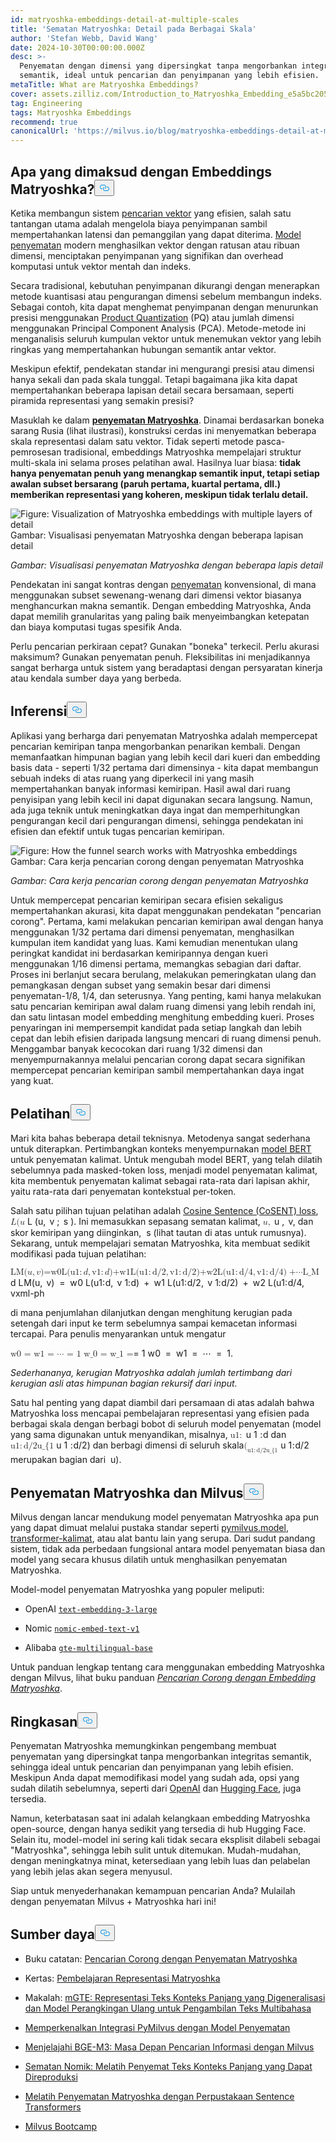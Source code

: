 ```yaml
---
id: matryoshka-embeddings-detail-at-multiple-scales
title: 'Sematan Matryoshka: Detail pada Berbagai Skala'
author: 'Stefan Webb, David Wang'
date: 2024-10-30T00:00:00.000Z
desc: >-
  Penyematan dengan dimensi yang dipersingkat tanpa mengorbankan integritas
  semantik, ideal untuk pencarian dan penyimpanan yang lebih efisien.
metaTitle: What are Matryoshka Embeddings?
cover: assets.zilliz.com/Introduction_to_Matryoshka_Embedding_e5a5bc2056.png
tag: Engineering
tags: Matryoshka Embeddings
recommend: true
canonicalUrl: 'https://milvus.io/blog/matryoshka-embeddings-detail-at-multiple-scales'
---
```

<h2 id="What-are-Matryoshka-Embeddings" class="common-anchor-header">Apa yang dimaksud dengan Embeddings Matryoshka?<button data-href="#What-are-Matryoshka-Embeddings" class="anchor-icon" translate="no">
      <svg translate="no"
        aria-hidden="true"
        focusable="false"
        height="20"
        version="1.1"
        viewBox="0 0 16 16"
        width="16"
      >
        <path
          fill="#0092E4"
          fill-rule="evenodd"
          d="M4 9h1v1H4c-1.5 0-3-1.69-3-3.5S2.55 3 4 3h4c1.45 0 3 1.69 3 3.5 0 1.41-.91 2.72-2 3.25V8.59c.58-.45 1-1.27 1-2.09C10 5.22 8.98 4 8 4H4c-.98 0-2 1.22-2 2.5S3 9 4 9zm9-3h-1v1h1c1 0 2 1.22 2 2.5S13.98 12 13 12H9c-.98 0-2-1.22-2-2.5 0-.83.42-1.64 1-2.09V6.25c-1.09.53-2 1.84-2 3.25C6 11.31 7.55 13 9 13h4c1.45 0 3-1.69 3-3.5S14.5 6 13 6z"
        ></path>
      </svg>
    </button></h2><p>Ketika membangun sistem <a href="https://zilliz.com/learn/vector-similarity-search">pencarian vektor</a> yang efisien, salah satu tantangan utama adalah mengelola biaya penyimpanan sambil mempertahankan latensi dan pemanggilan yang dapat diterima. <a href="https://zilliz.com/blog/choosing-the-right-embedding-model-for-your-data">Model penyematan</a> modern menghasilkan vektor dengan ratusan atau ribuan dimensi, menciptakan penyimpanan yang signifikan dan overhead komputasi untuk vektor mentah dan indeks.</p>
<p>Secara tradisional, kebutuhan penyimpanan dikurangi dengan menerapkan metode kuantisasi atau pengurangan dimensi sebelum membangun indeks. Sebagai contoh, kita dapat menghemat penyimpanan dengan menurunkan presisi menggunakan <a href="https://zilliz.com/learn/scalar-quantization-and-product-quantization">Product Quantization</a> (PQ) atau jumlah dimensi menggunakan Principal Component Analysis (PCA). Metode-metode ini menganalisis seluruh kumpulan vektor untuk menemukan vektor yang lebih ringkas yang mempertahankan hubungan semantik antar vektor.</p>
<p>Meskipun efektif, pendekatan standar ini mengurangi presisi atau dimensi hanya sekali dan pada skala tunggal. Tetapi bagaimana jika kita dapat mempertahankan beberapa lapisan detail secara bersamaan, seperti piramida representasi yang semakin presisi?</p>
<p>Masuklah ke dalam <a href="https://arxiv.org/abs/2205.13147"><strong>penyematan Matryoshka</strong></a>. Dinamai berdasarkan boneka sarang Rusia (lihat ilustrasi), konstruksi cerdas ini menyematkan beberapa skala representasi dalam satu vektor. Tidak seperti metode pasca-pemrosesan tradisional, embeddings Matryoshka mempelajari struktur multi-skala ini selama proses pelatihan awal. Hasilnya luar biasa: <strong>tidak hanya penyematan penuh yang menangkap semantik input, tetapi setiap awalan subset bersarang (paruh pertama, kuartal pertama, dll.) memberikan representasi yang koheren, meskipun tidak terlalu detail.</strong></p>
<p>
 <span class="img-wrapper">
   <img translate="no" src="https://assets.zilliz.com/Visualization_of_Matryoshka_embeddings_with_multiple_layers_of_detail_274f2c7aba.png" alt="Figure: Visualization of Matryoshka embeddings with multiple layers of detail" class="doc-image" id="figure:-visualization-of-matryoshka-embeddings-with-multiple-layers-of-detail" />
   <span>Gambar: Visualisasi penyematan Matryoshka dengan beberapa lapisan detail</span> </span></p>
<p><em>Gambar: Visualisasi penyematan Matryoshka dengan beberapa lapis detail</em></p>
<p>Pendekatan ini sangat kontras dengan <a href="https://zilliz.com/glossary/vector-embeddings">penyematan</a> konvensional, di mana menggunakan subset sewenang-wenang dari dimensi vektor biasanya menghancurkan makna semantik. Dengan embedding Matryoshka, Anda dapat memilih granularitas yang paling baik menyeimbangkan ketepatan dan biaya komputasi tugas spesifik Anda.</p>
<p>Perlu pencarian perkiraan cepat? Gunakan "boneka" terkecil. Perlu akurasi maksimum? Gunakan penyematan penuh. Fleksibilitas ini menjadikannya sangat berharga untuk sistem yang beradaptasi dengan persyaratan kinerja atau kendala sumber daya yang berbeda.</p>
<h2 id="Inference" class="common-anchor-header">Inferensi<button data-href="#Inference" class="anchor-icon" translate="no">
      <svg translate="no"
        aria-hidden="true"
        focusable="false"
        height="20"
        version="1.1"
        viewBox="0 0 16 16"
        width="16"
      >
        <path
          fill="#0092E4"
          fill-rule="evenodd"
          d="M4 9h1v1H4c-1.5 0-3-1.69-3-3.5S2.55 3 4 3h4c1.45 0 3 1.69 3 3.5 0 1.41-.91 2.72-2 3.25V8.59c.58-.45 1-1.27 1-2.09C10 5.22 8.98 4 8 4H4c-.98 0-2 1.22-2 2.5S3 9 4 9zm9-3h-1v1h1c1 0 2 1.22 2 2.5S13.98 12 13 12H9c-.98 0-2-1.22-2-2.5 0-.83.42-1.64 1-2.09V6.25c-1.09.53-2 1.84-2 3.25C6 11.31 7.55 13 9 13h4c1.45 0 3-1.69 3-3.5S14.5 6 13 6z"
        ></path>
      </svg>
    </button></h2><p>Aplikasi yang berharga dari penyematan Matryoshka adalah mempercepat pencarian kemiripan tanpa mengorbankan penarikan kembali. Dengan memanfaatkan himpunan bagian yang lebih kecil dari kueri dan embedding basis data - seperti 1/32 pertama dari dimensinya - kita dapat membangun sebuah indeks di atas ruang yang diperkecil ini yang masih mempertahankan banyak informasi kemiripan. Hasil awal dari ruang penyisipan yang lebih kecil ini dapat digunakan secara langsung. Namun, ada juga teknik untuk meningkatkan daya ingat dan memperhitungkan pengurangan kecil dari pengurangan dimensi, sehingga pendekatan ini efisien dan efektif untuk tugas pencarian kemiripan.</p>
<p>
 <span class="img-wrapper">
   <img translate="no" src="https://assets.zilliz.com/How_the_funnel_search_works_with_Matryoshka_embeddings_8fa05a2fe7.png" alt="Figure: How the funnel search works with Matryoshka embeddings" class="doc-image" id="figure:-how-the-funnel-search-works-with-matryoshka-embeddings" />
   <span>Gambar: Cara kerja pencarian corong dengan penyematan Matryoshka</span> </span></p>
<p><em>Gambar: Cara kerja pencarian corong dengan penyematan Matryoshka</em></p>
<p>Untuk mempercepat pencarian kemiripan secara efisien sekaligus mempertahankan akurasi, kita dapat menggunakan pendekatan "pencarian corong". Pertama, kami melakukan pencarian kemiripan awal dengan hanya menggunakan 1/32 pertama dari dimensi penyematan, menghasilkan kumpulan item kandidat yang luas. Kami kemudian menentukan ulang peringkat kandidat ini berdasarkan kemiripannya dengan kueri menggunakan 1/16 dimensi pertama, memangkas sebagian dari daftar. Proses ini berlanjut secara berulang, melakukan pemeringkatan ulang dan pemangkasan dengan subset yang semakin besar dari dimensi penyematan-1/8, 1/4, dan seterusnya. Yang penting, kami hanya melakukan satu pencarian kemiripan awal dalam ruang dimensi yang lebih rendah ini, dan satu lintasan model embedding menghitung embedding kueri. Proses penyaringan ini mempersempit kandidat pada setiap langkah dan lebih cepat dan lebih efisien daripada langsung mencari di ruang dimensi penuh. Menggambar banyak kecocokan dari ruang 1/32 dimensi dan menyempurnakannya melalui pencarian corong dapat secara signifikan mempercepat pencarian kemiripan sambil mempertahankan daya ingat yang kuat.</p>
<h2 id="Training" class="common-anchor-header">Pelatihan<button data-href="#Training" class="anchor-icon" translate="no">
      <svg translate="no"
        aria-hidden="true"
        focusable="false"
        height="20"
        version="1.1"
        viewBox="0 0 16 16"
        width="16"
      >
        <path
          fill="#0092E4"
          fill-rule="evenodd"
          d="M4 9h1v1H4c-1.5 0-3-1.69-3-3.5S2.55 3 4 3h4c1.45 0 3 1.69 3 3.5 0 1.41-.91 2.72-2 3.25V8.59c.58-.45 1-1.27 1-2.09C10 5.22 8.98 4 8 4H4c-.98 0-2 1.22-2 2.5S3 9 4 9zm9-3h-1v1h1c1 0 2 1.22 2 2.5S13.98 12 13 12H9c-.98 0-2-1.22-2-2.5 0-.83.42-1.64 1-2.09V6.25c-1.09.53-2 1.84-2 3.25C6 11.31 7.55 13 9 13h4c1.45 0 3-1.69 3-3.5S14.5 6 13 6z"
        ></path>
      </svg>
    </button></h2><p>Mari kita bahas beberapa detail teknisnya. Metodenya sangat sederhana untuk diterapkan. Pertimbangkan konteks menyempurnakan <a href="https://zilliz.com/learn/what-is-bert">model BERT</a> untuk penyematan kalimat. Untuk mengubah model BERT, yang telah dilatih sebelumnya pada masked-token loss, menjadi model penyematan kalimat, kita membentuk penyematan kalimat sebagai rata-rata dari lapisan akhir, yaitu rata-rata dari penyematan kontekstual per-token.</p>
<p>Salah satu pilihan tujuan pelatihan adalah <a href="https://sbert.net/docs/package_reference/sentence_transformer/losses.html#cosentloss">Cosine Sentence (CoSENT) loss</a>, <span class="katex"><span class="katex-mathml"><math xmlns="http://www.w3.org/1998/Math/MathML"><semantics><mrow><mi>L</mi><mo stretchy="false">(</mo><mi>u</mi></mrow><annotation encoding="application/x-tex">,</annotation><mrow><mi>v</mi></mrow><annotation encoding="application/x-tex">;</annotation><mrow><mi>s</mi></mrow><annotation encoding="application/x-tex">) L(u, v; s)</annotation></semantics></math></span><span class="katex-html" aria-hidden="true"><span class="base"><span class="strut" style="height:1em;vertical-align:-0.25em;"></span></span></span></span> L <span class="katex"><span class="katex-html" aria-hidden="true"><span class="base"><span class="mopen">(</span><span class="mord mathnormal">u</span><span class="mpunct">,</span><span class="mspace" style="margin-right:0.1667em;"></span></span></span></span> v <span class="katex"><span class="katex-html" aria-hidden="true"><span class="base"><span class="mpunct">;</span><span class="mspace" style="margin-right:0.1667em;"></span></span></span></span> s <span class="katex"><span class="katex-html" aria-hidden="true"><span class="base"><span class="mclose">)</span></span></span></span>. Ini memasukkan sepasang sematan kalimat, <span class="katex"><span class="katex-mathml"><math xmlns="http://www.w3.org/1998/Math/MathML"><semantics><mrow><mi>u</mi><mo separator="true">,</mo></mrow><annotation encoding="application/x-tex">vu, v</annotation></semantics></math></span><span class="katex-html" aria-hidden="true"><span class="base"><span class="strut" style="height:0.625em;vertical-align:-0.1944em;"></span></span></span></span> u <span class="katex"><span class="katex-html" aria-hidden="true"><span class="base"><span class="mpunct">,</span><span class="mspace" style="margin-right:0.1667em;"></span></span></span></span> v, dan skor kemiripan yang diinginkan, <span class="katex"><span class="katex-mathml"><math xmlns="http://www.w3.org/1998/Math/MathML"><semantics><annotation encoding="application/x-tex">ss</annotation></semantics></math></span><span class="katex-html" aria-hidden="true"><span class="base"><span class="strut" style="height:0.4306em;"></span></span></span></span> s (lihat tautan di atas untuk rumusnya). Sekarang, untuk mempelajari sematan Matryoshka, kita membuat sedikit modifikasi pada tujuan pelatihan:</p>
<p><span class="katex"><span class="katex-mathml"><math xmlns="http://www.w3.org/1998/Math/MathML"><semantics><mrow><msub><mi>LM</mi></msub><mo stretchy="false">(</mo><mi>u</mi><mo separator="true">,</mo><mi>v</mi><mo stretchy="false">)</mo><mi>=w0L</mi><mo stretchy="false">(</mo><msub><mrow><mn>u1</mn><mo>:</mo><mi>d</mi></mrow></msub><mo separator="true">,</mo><msub><mrow><mn>v1</mn><mo>:</mo><mi>d</mi></mrow></msub><mo stretchy="false">)</mo><mi>+w1L</mi><mo stretchy="false">(</mo><msub><mrow><mn>u1</mn><mo>:</mo><mn>d/2</mn></mrow></msub><mo separator="true">,</mo><msub><mrow><mn>v1</mn><mo>:</mo><mn>d/2</mn></mrow></msub><mo stretchy="false">)</mo><mi>+w2L</mi><mo stretchy="false">(</mo><msub><mrow><mn>u1</mn><mo>:</mo><mn>d/4</mn></mrow></msub><mo separator="true">,</mo><msub><mrow><mn>v1</mn><mo>:</mo><mn>d/4</mn></mrow></msub><mo stretchy="false">)</mo><mo>+⋯L_M</mo></mrow><annotation encoding="application/x-tex">(u,v) = w_0L(u_{1:d},v_{1:d}) + w_1L(u_{1:d/2},v_{1:</annotation></semantics></math></span></span><span class="pstrut" style="height:2.7em;"></span><span class="vlist-r"><span class="vlist" style="height:0.3552em;"><span></span></span></span><span class="mspace" style="margin-right:0.2222em;"></span><span class="mspace" style="margin-right:0.2222em;"></span><span class="strut" style="height:0.313em;"></span>d<span class="katex"><span class="katex-mathml"><math xmlns="http://www.w3.org/1998/Math/MathML"><semantics><annotation encoding="application/x-tex">/2}) + w_2L(u_{1:d/4}, v_{1:d/4}) + \cdots</annotation></semantics></math></span><span class="katex-html" aria-hidden="true"><span class="base"><span class="strut" style="height:1em;vertical-align:-0.25em;"></span></span></span> L<span class="katex-html" aria-hidden="true"><span class="base"><span class="mord"><span class="msupsub"><span class="vlist-t vlist-t2"><span class="vlist-r"><span class="vlist" style="height:0.3283em;"><span style="top:-2.55em;margin-left:0em;margin-right:0.05em;"><span class="pstrut" style="height:2.7em;"></span></span></span><span class="vlist-s">M</span></span><span class="vlist-r"><span class="vlist" style="height:0.15em;"><span></span></span></span></span></span></span><span class="mord mathnormal">(u</span><span class="mpunct">,</span><span class="mspace" style="margin-right:0.1667em;"></span></span></span> v<span class="katex-html" aria-hidden="true"><span class="base"><span class="mclose">)</span><span class="mspace" style="margin-right:0.2778em;"></span></span></span> =<span class="katex-html" aria-hidden="true"><span class="base"><span class="mspace" style="margin-right:0.2778em;"></span></span><span class="base"><span class="strut" style="height:1em;vertical-align:-0.25em;"></span> </span></span> w<span class="katex-html" aria-hidden="true"><span class="base"><span class="mord"><span class="msupsub"><span class="vlist-t vlist-t2"><span class="vlist-r"><span class="vlist" style="height:0.3011em;"><span style="top:-2.55em;margin-left:-0.0269em;margin-right:0.05em;"><span class="pstrut" style="height:2.7em;"></span></span></span><span class="vlist-s">0</span></span><span class="vlist-r"><span class="vlist" style="height:0.15em;"><span></span></span></span></span></span></span></span></span> L<span class="katex-html" aria-hidden="true"><span class="base"><span class="mopen">(</span><span class="mord"><span class="mord mathnormal">u</span></span></span></span></span><span class="pstrut" style="height:2.7em;"></span><span class="katex">1<span class="katex-html" aria-hidden="true"><span class="base"><span class="mord"><span class="msupsub"><span class="vlist-t vlist-t2"><span class="vlist-r"><span class="vlist" style="height:0.3361em;"><span style="top:-2.55em;margin-left:0em;margin-right:0.05em;"><span class="sizing reset-size6 size3 mtight"><span class="mord mtight"><span class="mrel mtight">:</span></span></span></span></span><span class="vlist-s">d</span></span></span></span></span></span></span></span><span class="vlist-r"><span class="vlist" style="height:0.15em;"><span></span></span></span><span class="katex">,<span class="katex-html" aria-hidden="true"><span class="base"><span class="mspace" style="margin-right:0.1667em;"></span></span></span> v<span class="katex-html" aria-hidden="true"><span class="base"><span class="mord"><span class="msupsub"><span class="vlist-t vlist-t2"><span class="vlist-r"><span class="vlist" style="height:0.3361em;"><span style="top:-2.55em;margin-left:-0.0359em;margin-right:0.05em;"><span class="pstrut" style="height:2.7em;"></span></span></span></span></span></span></span></span></span> 1<span class="katex-html" aria-hidden="true"><span class="base"><span class="mord"><span class="msupsub"><span class="vlist-t vlist-t2"><span class="vlist-r"><span class="vlist" style="height:0.3361em;"><span style="top:-2.55em;margin-left:-0.0359em;margin-right:0.05em;"><span class="sizing reset-size6 size3 mtight"><span class="mord mtight"><span class="mrel mtight">:</span></span></span></span></span><span class="vlist-s">d</span></span></span></span></span></span></span></span><span class="vlist-r"><span class="vlist" style="height:0.15em;"><span></span></span></span><span class="katex">)<span class="katex-html" aria-hidden="true"><span class="base"><span class="mspace" style="margin-right:0.2222em;"></span></span></span> +<span class="katex-html" aria-hidden="true"><span class="base"><span class="mspace" style="margin-right:0.2222em;"></span></span><span class="base"><span class="strut" style="height:1.1052em;vertical-align:-0.3552em;"></span> </span></span> w<span class="katex-html" aria-hidden="true"><span class="base"><span class="mord"><span class="msupsub"><span class="vlist-t vlist-t2"><span class="vlist-r"><span class="vlist" style="height:0.3011em;"><span style="top:-2.55em;margin-left:-0.0269em;margin-right:0.05em;"><span class="pstrut" style="height:2.7em;"></span></span></span><span class="vlist-s">1</span></span><span class="vlist-r"><span class="vlist" style="height:0.15em;"><span></span></span></span></span></span></span></span></span> L<span class="katex-html" aria-hidden="true"><span class="base"><span class="mopen">(</span><span class="mord"><span class="mord mathnormal">u</span></span></span></span></span><span class="pstrut" style="height:2.7em;"></span><span class="katex">1<span class="katex-html" aria-hidden="true"><span class="base"><span class="mord"><span class="msupsub"><span class="vlist-t vlist-t2"><span class="vlist-r"><span class="vlist" style="height:0.3448em;"><span style="top:-2.5198em;margin-left:0em;margin-right:0.05em;"><span class="sizing reset-size6 size3 mtight"><span class="mord mtight"><span class="mrel mtight">:</span></span></span></span></span><span class="vlist-s">d/2</span></span></span></span></span></span></span></span><span class="vlist-r"><span class="vlist" style="height:0.3552em;"><span></span></span></span><span class="katex">,<span class="katex-html" aria-hidden="true"><span class="base"><span class="mspace" style="margin-right:0.1667em;"></span></span></span> v<span class="katex-html" aria-hidden="true"><span class="base"><span class="mord"><span class="msupsub"><span class="vlist-t vlist-t2"><span class="vlist-r"><span class="vlist" style="height:0.3448em;"><span style="top:-2.5198em;margin-left:-0.0359em;margin-right:0.05em;"><span class="pstrut" style="height:2.7em;"></span></span></span></span></span></span></span></span></span> 1<span class="katex-html" aria-hidden="true"><span class="base"><span class="mord"><span class="msupsub"><span class="vlist-t vlist-t2"><span class="vlist-r"><span class="vlist" style="height:0.3448em;"><span style="top:-2.5198em;margin-left:-0.0359em;margin-right:0.05em;"><span class="sizing reset-size6 size3 mtight"><span class="mord mtight"><span class="mrel mtight">:</span></span></span></span></span><span class="vlist-s">d/2</span></span></span></span></span></span></span></span><span class="vlist-r"><span class="vlist" style="height:0.3552em;"><span></span></span></span><span class="katex">)<span class="katex-html" aria-hidden="true"><span class="base"><span class="mspace" style="margin-right:0.2222em;"></span></span></span> +<span class="katex-html" aria-hidden="true"><span class="base"><span class="mspace" style="margin-right:0.2222em;"></span></span><span class="base"><span class="strut" style="height:1.1052em;vertical-align:-0.3552em;"></span> </span></span> w<span class="katex-html" aria-hidden="true"><span class="base"><span class="mord"><span class="msupsub"><span class="vlist-t vlist-t2"><span class="vlist-r"><span class="vlist" style="height:0.3011em;"><span style="top:-2.55em;margin-left:-0.0269em;margin-right:0.05em;"><span class="pstrut" style="height:2.7em;"></span></span></span><span class="vlist-s">2</span></span><span class="vlist-r"><span class="vlist" style="height:0.15em;"><span></span></span></span></span></span></span></span></span> L<span class="katex-html" aria-hidden="true"><span class="base"><span class="mopen">(</span><span class="mord"><span class="mord mathnormal">u</span></span></span></span></span><span class="pstrut" style="height:2.7em;"></span><span class="katex">1<span class="katex-html" aria-hidden="true"><span class="base"><span class="mord"><span class="msupsub"><span class="vlist-t vlist-t2"><span class="vlist-r"><span class="vlist" style="height:0.3448em;"><span style="top:-2.5198em;margin-left:0em;margin-right:0.05em;"><span class="sizing reset-size6 size3 mtight"><span class="mord mtight"><span class="mrel mtight">:</span></span></span></span></span><span class="vlist-s">d/4</span></span></span></span></span></span></span></span><span class="vlist-r"><span class="vlist" style="height:0.3552em;"><span></span></span></span><span class="katex">,<span class="katex-html" aria-hidden="true"><span class="base"><span class="mspace" style="margin-right:0.1667em;"></span></span></span> v<span class="katex-html" aria-hidden="true"><span class="base"><span class="minner">xml-ph</span></span></span></span></p>
<p>di mana penjumlahan dilanjutkan dengan menghitung kerugian pada setengah dari input ke term sebelumnya sampai kemacetan informasi tercapai. Para penulis menyarankan untuk mengatur</p>
<p><span class="katex"><span class="katex-mathml"><math xmlns="http://www.w3.org/1998/Math/MathML"><semantics><mrow><msub><mi>w0 = w1 = ⋯ = 1 w_0 = w_1 =</mi></msub></mrow><annotation encoding="application/x-tex">\cdots</annotation></semantics></math></span></span>= 1<span class="katex"><span class="katex-html" aria-hidden="true"><span class="base"><span class="strut" style="height:0.5806em;vertical-align:-0.15em;"></span> w</span></span></span><span class="katex"><span class="katex-html" aria-hidden="true"><span class="base"><span class="mord"><span class="msupsub"><span class="vlist-t vlist-t2"><span class="vlist-r"><span class="vlist" style="height:0.3011em;"><span style="top:-2.55em;margin-left:-0.0269em;margin-right:0.05em;"><span class="pstrut" style="height:2.7em;"></span></span></span><span class="vlist-s">0</span></span><span class="vlist-r"><span class="vlist" style="height:0.15em;"><span></span></span></span></span></span></span><span class="mspace" style="margin-right:0.2778em;"></span> =</span></span></span><span class="katex"><span class="katex-html" aria-hidden="true"><span class="base"><span class="mspace" style="margin-right:0.2778em;"></span></span><span class="base"><span class="strut" style="height:0.5806em;vertical-align:-0.15em;"></span> w</span></span></span><span class="katex"><span class="katex-html" aria-hidden="true"><span class="base"><span class="mord"><span class="msupsub"><span class="vlist-t vlist-t2"><span class="vlist-r"><span class="vlist" style="height:0.3011em;"><span style="top:-2.55em;margin-left:-0.0269em;margin-right:0.05em;"><span class="pstrut" style="height:2.7em;"></span></span></span><span class="vlist-s">1</span></span><span class="vlist-r"><span class="vlist" style="height:0.15em;"><span></span></span></span></span></span></span><span class="mspace" style="margin-right:0.2778em;"></span> =</span></span></span><span class="katex"><span class="katex-html" aria-hidden="true"><span class="base"><span class="mspace" style="margin-right:0.2778em;"></span></span><span class="base"><span class="strut" style="height:0.3669em;"></span> ⋯</span></span></span><span class="katex"><span class="katex-html" aria-hidden="true"><span class="base"><span class="mspace" style="margin-right:0.2778em;"></span> =</span></span></span><span class="katex"><span class="katex-html" aria-hidden="true"><span class="base"><span class="mspace" style="margin-right:0.2778em;"></span></span><span class="base"><span class="strut" style="height:0.6444em;"></span> 1.</span></span></span></p>
<p><em>Sederhananya, kerugian Matryoshka adalah jumlah tertimbang dari kerugian asli atas himpunan bagian rekursif dari input.</em></p>
<p>Satu hal penting yang dapat diambil dari persamaan di atas adalah bahwa Matryoshka loss mencapai pembelajaran representasi yang efisien pada berbagai skala dengan berbagi bobot di seluruh model penyematan (model yang sama digunakan untuk menyandikan, misalnya, <span class="katex"><span class="katex-mathml"><math xmlns="http://www.w3.org/1998/Math/MathML"><semantics><mrow><msub><mrow><mn>u1</mn><mo>:</mo></mrow></msub></mrow><annotation encoding="application/x-tex">du_{1:d}</annotation></semantics></math></span><span class="katex-html" aria-hidden="true"><span class="base"><span class="strut" style="height:0.5806em;vertical-align:-0.15em;"></span></span></span></span> u <span class="katex"><span class="katex-html" aria-hidden="true"><span class="base"><span class="mord"><span class="msupsub"><span class="vlist-t vlist-t2"><span class="vlist-r"><span class="vlist" style="height:0.3361em;"><span style="top:-2.55em;margin-left:0em;margin-right:0.05em;"><span class="pstrut" style="height:2.7em;"></span> 1</span></span></span></span></span></span></span></span></span> <span class="katex"><span class="katex-html" aria-hidden="true"><span class="base"><span class="mord"><span class="msupsub"><span class="vlist-t vlist-t2"><span class="vlist-r"><span class="vlist" style="height:0.3361em;"><span style="top:-2.55em;margin-left:0em;margin-right:0.05em;"><span class="sizing reset-size6 size3 mtight"><span class="mord mtight"><span class="mrel mtight">:</span></span></span></span></span><span class="vlist-s">d</span></span><span class="vlist-r"><span class="vlist" style="height:0.15em;"><span></span></span></span></span></span></span></span></span></span> dan <span class="katex"><span class="katex-mathml"><math xmlns="http://www.w3.org/1998/Math/MathML"><semantics><mrow><msub><mrow><mn>u1</mn><mo>:</mo><mn>d/2u_{1</mn></mrow></msub></mrow><annotation encoding="application/x-tex">:d/2}</annotation></semantics></math></span><span class="katex-html" aria-hidden="true"><span class="base"><span class="strut" style="height:0.7858em;vertical-align:-0.3552em;"></span></span></span></span> u <span class="katex"><span class="katex-html" aria-hidden="true"><span class="base"><span class="mord"><span class="msupsub"><span class="vlist-t vlist-t2"><span class="vlist-r"><span class="vlist" style="height:0.3448em;"><span style="top:-2.5198em;margin-left:0em;margin-right:0.05em;"><span class="pstrut" style="height:2.7em;"></span> 1</span></span></span></span></span></span></span></span></span> <span class="katex"><span class="katex-html" aria-hidden="true"><span class="base"><span class="mord"><span class="msupsub"><span class="vlist-t vlist-t2"><span class="vlist-r"><span class="vlist" style="height:0.3448em;"><span style="top:-2.5198em;margin-left:0em;margin-right:0.05em;"><span class="sizing reset-size6 size3 mtight"><span class="mord mtight"><span class="mrel mtight">:</span></span></span></span></span><span class="vlist-s">d/2</span></span><span class="vlist-r"><span class="vlist" style="height:0.3552em;"><span></span></span></span></span></span></span></span></span></span>) dan berbagi dimensi di seluruh skala<span class="katex"><span class="katex-mathml"><math xmlns="http://www.w3.org/1998/Math/MathML"><semantics><mrow><msub><mi>(</mi><mrow><mn>u1</mn><mo>:</mo><mn>d/2u_{1</mn></mrow></msub></mrow><annotation encoding="application/x-tex">:d/2}</annotation></semantics></math></span><span class="katex-html" aria-hidden="true"><span class="base"><span class="strut" style="height:0.7858em;vertical-align:-0.3552em;"></span></span></span></span> u<span class="katex"><span class="katex-html" aria-hidden="true"><span class="base"><span class="mord"><span class="msupsub"><span class="vlist-t vlist-t2"><span class="vlist-r"><span class="vlist" style="height:0.3448em;"><span style="top:-2.5198em;margin-left:0em;margin-right:0.05em;"><span class="pstrut" style="height:2.7em;"></span> 1</span></span></span></span></span></span></span></span></span><span class="katex"><span class="katex-html" aria-hidden="true"><span class="base"><span class="mord"><span class="msupsub"><span class="vlist-t vlist-t2"><span class="vlist-r"><span class="vlist" style="height:0.3448em;"><span style="top:-2.5198em;margin-left:0em;margin-right:0.05em;"><span class="sizing reset-size6 size3 mtight"><span class="mord mtight"><span class="mrel mtight">:</span></span></span></span></span><span class="vlist-s">d/2</span></span><span class="vlist-r"><span class="vlist" style="height:0.3552em;"><span></span></span></span></span></span></span></span></span></span> merupakan bagian dari <span class="katex"><span class="katex-mathml"><math xmlns="http://www.w3.org/1998/Math/MathML"><semantics><annotation encoding="application/x-tex">uu</annotation></semantics></math></span><span class="katex-html" aria-hidden="true"><span class="base"><span class="strut" style="height:0.4306em;"></span></span></span></span> u).</p>
<h2 id="Matryoshka-Embeddings-and-Milvus" class="common-anchor-header">Penyematan Matryoshka dan Milvus<button data-href="#Matryoshka-Embeddings-and-Milvus" class="anchor-icon" translate="no">
      <svg translate="no"
        aria-hidden="true"
        focusable="false"
        height="20"
        version="1.1"
        viewBox="0 0 16 16"
        width="16"
      >
        <path
          fill="#0092E4"
          fill-rule="evenodd"
          d="M4 9h1v1H4c-1.5 0-3-1.69-3-3.5S2.55 3 4 3h4c1.45 0 3 1.69 3 3.5 0 1.41-.91 2.72-2 3.25V8.59c.58-.45 1-1.27 1-2.09C10 5.22 8.98 4 8 4H4c-.98 0-2 1.22-2 2.5S3 9 4 9zm9-3h-1v1h1c1 0 2 1.22 2 2.5S13.98 12 13 12H9c-.98 0-2-1.22-2-2.5 0-.83.42-1.64 1-2.09V6.25c-1.09.53-2 1.84-2 3.25C6 11.31 7.55 13 9 13h4c1.45 0 3-1.69 3-3.5S14.5 6 13 6z"
        ></path>
      </svg>
    </button></h2><p>Milvus dengan lancar mendukung model penyematan Matryoshka apa pun yang dapat dimuat melalui pustaka standar seperti <a href="https://milvus.io/docs/embeddings.md">pymilvus.model</a>, <a href="https://milvus.io/docs/integrate_with_sentencetransformers.md">transformer-kalimat</a>, atau alat bantu lain yang serupa. Dari sudut pandang sistem, tidak ada perbedaan fungsional antara model penyematan biasa dan model yang secara khusus dilatih untuk menghasilkan penyematan Matryoshka.</p>
<p>Model-model penyematan Matryoshka yang populer meliputi:</p>
<ul>
<li><p>OpenAI <a href="https://zilliz.com/ai-models/text-embedding-3-large"><code translate="no">text-embedding-3-large</code></a></p></li>
<li><p>Nomic <a href="https://huggingface.co/nomic-ai/nomic-embed-text-v1"><code translate="no">nomic-embed-text-v1</code></a></p></li>
<li><p>Alibaba <a href="https://huggingface.co/Alibaba-NLP/gte-multilingual-base"><code translate="no">gte-multilingual-base</code></a></p></li>
</ul>
<p>Untuk panduan lengkap tentang cara menggunakan embedding Matryoshka dengan Milvus, lihat buku panduan <em><a href="https://github.com/milvus-io/bootcamp/blob/master/bootcamp/tutorials/quickstart/funnel_search_with_matryoshka.ipynb">Pencarian Corong dengan Embedding Matryoshka</a></em>.</p>
<h2 id="Summary" class="common-anchor-header">Ringkasan<button data-href="#Summary" class="anchor-icon" translate="no">
      <svg translate="no"
        aria-hidden="true"
        focusable="false"
        height="20"
        version="1.1"
        viewBox="0 0 16 16"
        width="16"
      >
        <path
          fill="#0092E4"
          fill-rule="evenodd"
          d="M4 9h1v1H4c-1.5 0-3-1.69-3-3.5S2.55 3 4 3h4c1.45 0 3 1.69 3 3.5 0 1.41-.91 2.72-2 3.25V8.59c.58-.45 1-1.27 1-2.09C10 5.22 8.98 4 8 4H4c-.98 0-2 1.22-2 2.5S3 9 4 9zm9-3h-1v1h1c1 0 2 1.22 2 2.5S13.98 12 13 12H9c-.98 0-2-1.22-2-2.5 0-.83.42-1.64 1-2.09V6.25c-1.09.53-2 1.84-2 3.25C6 11.31 7.55 13 9 13h4c1.45 0 3-1.69 3-3.5S14.5 6 13 6z"
        ></path>
      </svg>
    </button></h2><p>Penyematan Matryoshka memungkinkan pengembang membuat penyematan yang dipersingkat tanpa mengorbankan integritas semantik, sehingga ideal untuk pencarian dan penyimpanan yang lebih efisien. Meskipun Anda dapat memodifikasi model yang sudah ada, opsi yang sudah dilatih sebelumnya, seperti dari <a href="https://zilliz.com/ai-models">OpenAI</a> dan <a href="https://zilliz.com/ai-models">Hugging Face</a>, juga tersedia.</p>
<p>Namun, keterbatasan saat ini adalah kelangkaan embedding Matryoshka open-source, dengan hanya sedikit yang tersedia di hub Hugging Face. Selain itu, model-model ini sering kali tidak secara eksplisit dilabeli sebagai "Matryoshka", sehingga lebih sulit untuk ditemukan. Mudah-mudahan, dengan meningkatnya minat, ketersediaan yang lebih luas dan pelabelan yang lebih jelas akan segera menyusul.</p>
<p>Siap untuk menyederhanakan kemampuan pencarian Anda? Mulailah dengan penyematan Milvus + Matryoshka hari ini!</p>
<h2 id="Resources" class="common-anchor-header">Sumber daya<button data-href="#Resources" class="anchor-icon" translate="no">
      <svg translate="no"
        aria-hidden="true"
        focusable="false"
        height="20"
        version="1.1"
        viewBox="0 0 16 16"
        width="16"
      >
        <path
          fill="#0092E4"
          fill-rule="evenodd"
          d="M4 9h1v1H4c-1.5 0-3-1.69-3-3.5S2.55 3 4 3h4c1.45 0 3 1.69 3 3.5 0 1.41-.91 2.72-2 3.25V8.59c.58-.45 1-1.27 1-2.09C10 5.22 8.98 4 8 4H4c-.98 0-2 1.22-2 2.5S3 9 4 9zm9-3h-1v1h1c1 0 2 1.22 2 2.5S13.98 12 13 12H9c-.98 0-2-1.22-2-2.5 0-.83.42-1.64 1-2.09V6.25c-1.09.53-2 1.84-2 3.25C6 11.31 7.55 13 9 13h4c1.45 0 3-1.69 3-3.5S14.5 6 13 6z"
        ></path>
      </svg>
    </button></h2><ul>
<li><p>Buku catatan: <a href="https://github.com/milvus-io/bootcamp/blob/master/bootcamp/tutorials/quickstart/funnel_search_with_matryoshka.ipynb">Pencarian Corong dengan Penyematan Matryoshka</a></p></li>
<li><p>Kertas: <a href="https://arxiv.org/abs/2205.13147">Pembelajaran Representasi Matryoshka</a></p></li>
<li><p>Makalah: <a href="https://arxiv.org/pdf/2407.19669">mGTE: Representasi Teks Konteks Panjang yang Digeneralisasi dan Model Perangkingan Ulang untuk Pengambilan Teks Multibahasa</a></p></li>
<li><p><a href="https://milvus.io/blog/introducing-pymilvus-integrations-with-embedding-models.md">Memperkenalkan Integrasi PyMilvus dengan Model Penyematan </a></p></li>
<li><p><a href="https://zilliz.com/learn/Exploring-BGE-M3-the-future-of-information-retrieval-with-milvus">Menjelajahi BGE-M3: Masa Depan Pencarian Informasi dengan Milvus </a></p></li>
<li><p><a href="https://static.nomic.ai/reports/2024_Nomic_Embed_Text_Technical_Report.pdf">Sematan Nomik: Melatih Penyemat Teks Konteks Panjang yang Dapat Direproduksi</a></p></li>
<li><p><a href="https://sbert.net/examples/training/matryoshka/README.html">Melatih Penyematan Matryoshka dengan Perpustakaan Sentence Transformers</a></p></li>
<li><p><a href="https://milvus.io/bootcamp">Milvus Bootcamp</a></p></li>
</ul>
